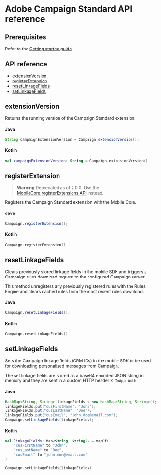 # Adobe Campaign Standard API reference

## Prerequisites

Refer to the [Getting started guide](./getting-started.md)

## API reference

* [extensionVersion](#extensionversion)
* [registerExtension](#registerextension)
* [resetLinkageFields](#resetlinkagefields)
* [setLinkageFields](#setlinkagefields)

## extensionVersion

Returns the running version of the Campaign Standard extension.

#### Java

```java
String campaignExtensionVersion = Campaign.extensionVersion();
```

#### Kotlin

```kotlin
val campaignExtensionVersion: String = Campaign.extensionVersion()
```

## registerExtension

> **Warning**
> Deprecated as of 2.0.0. Use the [MobileCore.registerExtensions API](https://github.com/adobe/aepsdk-core-android) instead.

Registers the Campaign Standard extension with the Mobile Core.

#### Java

```java
Campaign.registerExtension();
```

#### Kotlin

```kotlin
Campaign.registerExtension()
```

## resetLinkageFields

Clears previously stored linkage fields in the mobile SDK and triggers a Campaign rules download request to the configured Campaign server.

This method unregisters any previously registered rules with the Rules Engine and clears cached rules from the most recent rules download.

#### Java

```java
Campaign.resetLinkageFields();
```

#### Kotlin

```kotlin
Campaign.resetLinkageFields()
```

## setLinkageFields

Sets the Campaign linkage fields (CRM IDs) in the mobile SDK to be used for downloading personalized messages from Campaign.

The set linkage fields are stored as a base64 encoded JSON string in memory and they are sent in a custom HTTP header `X-InApp-Auth`.

#### Java

```java
HashMap<String, String> linkageFields = new HashMap<String, String>();
linkageFields.put("cusFirstName", "John");
linkageFields.put("cusLastName", "Doe");
linkageFields.put("cusEmail", "john.doe@email.com");
Campaign.setLinkageFields(linkageFields);
```

#### Kotlin

```kotlin
val linkageFields: Map<String, String?> = mapOf(
    "cusFirstName" to "John",
    "cusLastName" to "Doe",
    "cusEmail" to "john.doe@email.com"
)

Campaign.setLinkageFields(linkageFields)
```